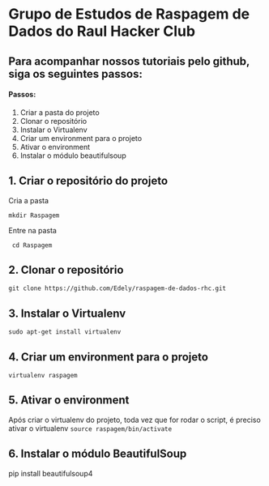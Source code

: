 # Grupo de Estudos de Raspagem de Dados do Raul Hacker Club

## Para acompanhar nossos tutoriais pelo github, siga os seguintes passos:

#### Passos:
1. Criar a pasta do projeto
2. Clonar o repositório
3. Instalar o Virtualenv
4. Criar um environment para o projeto
5. Ativar o environment
6. Instalar o módulo beautifulsoup


## 1. Criar o repositório do projeto

Cria a pasta

``` mkdir Raspagem ```

Entre na pasta

``` cd Raspagem```

## 2. Clonar o repositório
```git clone https://github.com/Edely/raspagem-de-dados-rhc.git```

## 3. Instalar o Virtualenv
``` sudo apt-get install virtualenv ```

## 4. Criar um environment para o projeto
``` virtualenv raspagem ```

## 5. Ativar o environment

Após criar o virtualenv do projeto, toda vez que for rodar o script, é preciso ativar o virtualenv
``` source raspagem/bin/activate ```

## 6. Instalar o módulo BeautifulSoup
pip install beautifulsoup4
